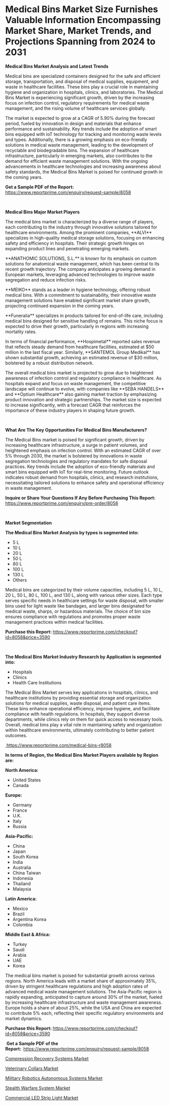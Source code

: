 <p><h1>Medical Bins Market Size Furnishes Valuable Information Encompassing Market Share, Market Trends, and Projections Spanning from 2024 to 2031</h1></p><p><strong>Medical Bins Market Analysis and Latest Trends</strong></p>
<p><p>Medical bins are specialized containers designed for the safe and efficient storage, transportation, and disposal of medical supplies, equipment, and waste in healthcare facilities. These bins play a crucial role in maintaining hygiene and organization in hospitals, clinics, and laboratories. The Medical Bins Market is experiencing significant growth, driven by the increasing focus on infection control, regulatory requirements for medical waste management, and the rising volume of healthcare services globally.</p><p>The market is expected to grow at a CAGR of 5.90% during the forecast period, fueled by innovation in design and materials that enhance performance and sustainability. Key trends include the adoption of smart bins equipped with IoT technology for tracking and monitoring waste levels and types. Additionally, there is a growing emphasis on eco-friendly solutions in medical waste management, leading to the development of recyclable and biodegradable bins. The expansion of healthcare infrastructure, particularly in emerging markets, also contributes to the demand for efficient waste management solutions. With the ongoing advancements in healthcare technologies and increasing awareness about safety standards, the Medical Bins Market is poised for continued growth in the coming years.</p></p>
<p><strong>Get a Sample PDF of the Report:&nbsp;</strong> <a href="https://www.reportprime.com/enquiry/request-sample/8058?utm_campaign=97&utm_medium=2&utm_source=Github&utm_content=ia&utm_term=26112024&utm_id=medical-bins">https://www.reportprime.com/enquiry/request-sample/8058</a></p>
<p>&nbsp;</p>
<p><strong>Medical Bins Major Market Players</strong></p>
<p><p>The medical bins market is characterized by a diverse range of players, each contributing to the industry through innovative solutions tailored for healthcare environments. Among the prominent companies, **ALVI** specializes in high-quality medical storage solutions, focusing on enhancing safety and efficiency in hospitals. Their strategic growth hinges on expanding product lines and penetrating emerging markets.</p><p>**ANATHOMIC SOLUTIONS, S.L.** is known for its emphasis on custom solutions for anatomical waste management, which has been central to its recent growth trajectory. The company anticipates a growing demand in European markets, leveraging advanced technologies to improve waste segregation and reduce infection risks.</p><p>**MEIKO** stands as a leader in hygiene technology, offering robust medical bins. With a commitment to sustainability, their innovative waste management solutions have enabled significant market share growth, projecting continued expansion in the coming years.</p><p>**Funeralia** specializes in products tailored for end-of-life care, including medical bins designed for sensitive handling of remains. This niche focus is expected to drive their growth, particularly in regions with increasing mortality rates.</p><p>In terms of financial performance, **Hospimetal** reported sales revenue that reflects steady demand from healthcare facilities, estimated at $50 million in the last fiscal year. Similarly, **SANTEMOL Group Medikal** has shown substantial growth, achieving an estimated revenue of $30 million, bolstered by a robust distribution network.</p><p>The overall medical bins market is projected to grow due to heightened awareness of infection control and regulatory compliance in healthcare. As hospitals expand and focus on waste management, the competitive landscape will continue to evolve, with companies like **SEBA HANDELS** and **Optium Healthcare** also gaining market traction by emphasizing product innovation and strategic partnerships. The market size is expected to increase significantly, with a forecast CAGR that reinforces the importance of these industry players in shaping future growth.</p></p>
<p>&nbsp;</p>
<p><strong>What Are The Key Opportunities For Medical Bins Manufacturers?</strong></p>
<p><p>The Medical Bins market is poised for significant growth, driven by increasing healthcare infrastructure, a surge in patient volumes, and heightened emphasis on infection control. With an estimated CAGR of over 5% through 2030, the market is bolstered by innovations in waste segregation technologies and regulatory mandates for safe disposal practices. Key trends include the adoption of eco-friendly materials and smart bins equipped with IoT for real-time monitoring. Future outlook indicates robust demand from hospitals, clinics, and research institutions, necessitating tailored solutions to enhance safety and operational efficiency in waste management.</p></p>
<p><strong>Inquire or Share Your Questions If Any Before Purchasing This Report:</strong> <a href="https://www.reportprime.com/enquiry/pre-order/8058?utm_campaign=97&utm_medium=2&utm_source=Github&utm_content=ia&utm_term=26112024&utm_id=medical-bins">https://www.reportprime.com/enquiry/pre-order/8058</a></p>
<p>&nbsp;</p>
<p><strong>Market Segmentation</strong></p>
<p><strong>The Medical Bins Market Analysis by types is segmented into:</strong></p>
<p><ul><li>5 L</li><li>10 L</li><li>20 L</li><li>50 L</li><li>80 L</li><li>100 L</li><li>130 L</li><li>Others</li></ul></p>
<p><p>Medical bins are categorized by their volume capacities, including 5 L, 10 L, 20 L, 50 L, 80 L, 100 L, and 130 L, along with various other sizes. Each type serves specific needs in healthcare settings for waste disposal, with smaller bins used for light waste like bandages, and larger bins designated for medical waste, sharps, or hazardous materials. The choice of bin size ensures compliance with regulations and promotes proper waste management practices within medical facilities.</p></p>
<p><strong>Purchase this Report:&nbsp;</strong><a href="https://www.reportprime.com/checkout?id=8058&price=3590&utm_campaign=97&utm_medium=2&utm_source=Github&utm_content=ia&utm_term=26112024&utm_id=medical-bins">https://www.reportprime.com/checkout?id=8058&price=3590</a></p>
<p>&nbsp;</p>
<p><strong>The Medical Bins Market Industry Research by Application is segmented into:</strong></p>
<p><ul><li>Hospitals</li><li>Clinics</li><li>Health Care Institutions</li></ul></p>
<p><p>The Medical Bins Market serves key applications in hospitals, clinics, and healthcare institutions by providing essential storage and organization solutions for medical supplies, waste disposal, and patient care items. These bins enhance operational efficiency, improve hygiene, and facilitate compliance with health regulations. In hospitals, they support diverse departments, while clinics rely on them for quick access to necessary tools. Overall, medical bins play a vital role in maintaining safety and organization within healthcare environments, ultimately contributing to better patient outcomes.</p></p>
<p><a href="https://www.reportprime.com/medical-bins-r8058?utm_campaign=97&utm_medium=2&utm_source=Github&utm_content=ia&utm_term=26112024&utm_id=medical-bins">&nbsp;https://www.reportprime.com/medical-bins-r8058</a></p>
<p><strong>In terms of Region, the Medical Bins Market Players available by Region are:</strong></p>
<p>
    <p> <strong> North America: </strong>
        <ul>
            <li>United States</li>
            <li>Canada</li>
        </ul>
        </p> 
    <p> <strong> Europe: </strong>
        <ul>
            <li>Germany</li>
            <li>France</li>
            <li>U.K.</li>
            <li>Italy</li>
            <li>Russia</li>
        </ul>
        </p> 
    <p> <strong> Asia-Pacific: </strong>
        <ul>
            <li>China</li>
            <li>Japan</li>
            <li>South Korea</li>
            <li>India</li>
            <li>Australia</li>
            <li>China Taiwan</li>
            <li>Indonesia</li>
            <li>Thailand</li>
            <li>Malaysia</li>
        </ul>
        </p> 
    <p> <strong> Latin America: </strong>
        <ul>
            <li>Mexico</li>
            <li>Brazil</li>
            <li>Argentina Korea</li>
            <li>Colombia</li>
        </ul>
        </p> 
    <p> <strong> Middle East & Africa: </strong>
        <ul>
            <li>Turkey</li>
            <li>Saudi</li>
            <li>Arabia</li>
            <li>UAE</li>
            <li>Korea</li>
        </ul>
    </p>
    </p>
<p><p>The medical bins market is poised for substantial growth across various regions. North America leads with a market share of approximately 35%, driven by stringent healthcare regulations and high adoption rates of advanced medical waste management solutions. The Asia-Pacific region is rapidly expanding, anticipated to capture around 30% of the market, fueled by increasing healthcare infrastructure and waste management awareness. Europe holds a share of about 25%, while the USA and China are expected to contribute 5% each, reflecting their specific regulatory environments and market dynamics.</p></p>
<p><strong>Purchase this Report: </strong><a href="https://www.reportprime.com/checkout?id=8058&price=3590&utm_campaign=97&utm_medium=2&utm_source=Github&utm_content=ia&utm_term=26112024&utm_id=medical-bins">https://www.reportprime.com/checkout?id=8058&price=3590</a></p>
<p>&nbsp;<strong>Get a Sample PDF of the Report:&nbsp;&nbsp;</strong><a href="https://www.reportprime.com/enquiry/request-sample/8058?utm_campaign=97&utm_medium=2&utm_source=Github&utm_content=ia&utm_term=26112024&utm_id=medical-bins">https://www.reportprime.com/enquiry/request-sample/8058</a></p>
<p><strong></strong></p>
<p><p><a href="https://github.com/pagemarshell43396/Market-Research-Report-List-1/blob/main/compression-recovery-systems-market.md?utm_campaign=97&utm_medium=2&utm_source=Github&utm_content=ia&utm_term=26112024&utm_id=medical-bins">Compression Recovery Systems Market</a></p><p><a href="https://github.com/stephaniwo144/Market-Research-Report-List-1/blob/main/veterinary-collars-market.md?utm_campaign=97&utm_medium=2&utm_source=Github&utm_content=ia&utm_term=26112024&utm_id=medical-bins">Veterinary Collars Market</a></p><p><a href="https://issuu.com/reportprime-2/docs/military-robotics-autonomous-system_7531da9259ddc0?utm_campaign=97&utm_medium=2&utm_source=Github&utm_content=ia&utm_term=26112024&utm_id=medical-bins">Military Robotics Autonomous Systems Market</a></p><p><a href="https://issuu.com/reportprime-2/docs/stealth-warfare-system-market-size-_ad3477f74ee0bd?utm_campaign=97&utm_medium=2&utm_source=Github&utm_content=ia&utm_term=26112024&utm_id=medical-bins">Stealth Warfare System Market</a></p><p><a href="https://www.linkedin.com/pulse/strong-growth-anticipated-global-commercial-led-strip-light-dkhjf?utm_campaign=97&utm_medium=2&utm_source=Github&utm_content=ia&utm_term=26112024&utm_id=medical-bins">Commercial LED Strip Light Market</a></p></p>